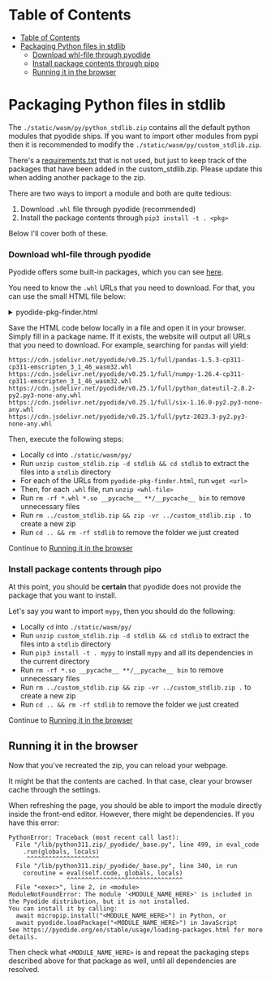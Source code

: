 # Table of Contents

- [Table of Contents](#table-of-contents)
- [Packaging Python files in stdlib](#packaging-python-files-in-stdlib)
    + [Download whl-file through pyodide](#download-whl-file-through-pyodide)
    + [Install package contents through pipo](#install-package-contents-through-pipo)
  * [Running it in the browser](#running-it-in-the-browser)

# Packaging Python files in stdlib

The `./static/wasm/py/python_stdlib.zip` contains all the default python modules
that pyodide ships. If you want to import other modules from pypi then it is
recommended to modify the `./static/wasm/py/custom_stdlib.zip`.

There's a [requirements.txt](./static/wasm/py/requirements.txt) that is not
used, but just to keep track of the packages that have been added in the
custom_stdlib.zip. Please update this when adding another package to the zip.

There are two ways to import a module and both are quite tedious:
1) Download `.whl` file through pyodide (recommended)
2) Install the package contents through `pip3 install -t . <pkg>`

Below I'll cover both of these.

### Download whl-file through pyodide

Pyodide offers some built-in packages, which you can see
[here](https://pyodide.org/en/stable/usage/packages-in-pyodide.html).

You need to know the `.whl` URLs that you need to download. For that, you can
use the small HTML file below:

<details>
  <summary>pyodide-pkg-finder.html</summary>

```html
<!doctype html>
<html>

<head>
  <script src="https://cdn.jsdelivr.net/pyodide/v0.25.1/full/pyodide.js"></script>
</head>

<body>
  <label>Package name:</label>
  <input type="text" placeholder="Enter python package name" />
  <button id="find-urls-btn">Show URLs</button>
  <div id="output">Loading...</div>

  <script>
    function setOutput(msg, overwrite) {
      if (overwrite) {
        document.getElementById('output').innerText = msg;
      } else {
        document.getElementById('output').innerText += msg;
      }
    }

    printWhlUrls = (pkg) => {
      console.log('pkg:', pkg)
      const pkgInfo = window.pyodide._api.lockfile_packages[pkg];
      if (!pkgInfo) return;

      setOutput(`wget https://cdn.jsdelivr.net/pyodide/v0.25.1/full/${pkgInfo.file_name}\n`);

      pkgInfo.depends.forEach((dep) => {
        printWhlUrls(dep);
      });
    }

    loadPyodide().then((pyodide) => {
      window.pyodide = pyodide;
      setOutput('Ready', true);
      document.getElementById('find-urls-btn').addEventListener('click', () => {
        const pkg = document.querySelector('input').value;
        if (!pyodide._api.lockfile_packages[pkg]) {
          setOutput(`Package ${pkg} not found in lockfile`, true);
        } else {
          setOutput('', true);
          printWhlUrls(pkg);
        }
      });
    })
  </script>
</body>

</html>
```
</details>

Save the HTML code below locally in a file and open it in your browser. Simply fill in a
package name. If it exists, the website will output all URLs that you need to
download. For example, searching for `pandas` will yield:

```
https://cdn.jsdelivr.net/pyodide/v0.25.1/full/pandas-1.5.3-cp311-cp311-emscripten_3_1_46_wasm32.whl
https://cdn.jsdelivr.net/pyodide/v0.25.1/full/numpy-1.26.4-cp311-cp311-emscripten_3_1_46_wasm32.whl
https://cdn.jsdelivr.net/pyodide/v0.25.1/full/python_dateutil-2.8.2-py2.py3-none-any.whl
https://cdn.jsdelivr.net/pyodide/v0.25.1/full/six-1.16.0-py2.py3-none-any.whl
https://cdn.jsdelivr.net/pyodide/v0.25.1/full/pytz-2023.3-py2.py3-none-any.whl
```

Then, execute the following steps:

- Locally `cd` into `./static/wasm/py/`
- Run `unzip custom_stdlib.zip -d stdlib && cd stdlib` to extract the files into a `stdlib` directory
- For each of the URLs from `pyodide-pkg-finder.html`, run `wget <url>`
- Then, for each `.whl` file, run `unzip <whl-file>`
- Run `rm -rf *.whl *.so __pycache__ **/__pycache__ bin` to remove unnecessary files
- Run `rm ../custom_stdlib.zip && zip -vr ../custom_stdlib.zip .` to create a new zip
- Run `cd .. && rm -rf stdlib` to remove the folder we just created

Continue to [Running it in the browser](#running-it-in-the-browser)

### Install package contents through pipo

At this point, you should be **certain** that pyodide does not provide the
package that you want to install.

Let's say you want to import `mypy`, then you should do the following:

- Locally `cd` into `./static/wasm/py/`
- Run `unzip custom_stdlib.zip -d stdlib && cd stdlib` to extract the files into a `stdlib` directory
- Run `pip3 install -t . mypy` to install `mypy` and all its dependencies in the current directory
- Run `rm -rf *.so __pycache__ **/__pycache__ bin` to remove unnecessary files
- Run `rm ../custom_stdlib.zip && zip -vr ../custom_stdlib.zip .` to create a new zip
- Run `cd .. && rm -rf stdlib` to remove the folder we just created

Continue to [Running it in the browser](#running-it-in-the-browser)

## Running it in the browser

Now that you've recreated the zip, you can reload your webpage.

It might be that the contents are cached. In that case, clear your browser cache
through the settings.

When refreshing the page, you should be able to import the module directly
inside the front-end editor. However, there might be dependencies. If you have
this error:

```
PythonError: Traceback (most recent call last):
  File "/lib/python311.zip/_pyodide/_base.py", line 499, in eval_code
    .run(globals, locals)
     ^^^^^^^^^^^^^^^^^^^^
  File "/lib/python311.zip/_pyodide/_base.py", line 340, in run
    coroutine = eval(self.code, globals, locals)
                ^^^^^^^^^^^^^^^^^^^^^^^^^^^^^^^^
  File "<exec>", line 2, in <module>
ModuleNotFoundError: The module '<MODULE_NAME_HERE>' is included in the Pyodide distribution, but it is not installed.
You can install it by calling:
  await micropip.install("<MODULE_NAME_HERE>") in Python, or
  await pyodide.loadPackage("<MODULE_NAME_HERE>") in JavaScript
See https://pyodide.org/en/stable/usage/loading-packages.html for more details.
```

Then check what `<MODULE_NAME_HERE>` is and repeat the packaging steps described
above for that package as well, until all dependencies are resolved.
